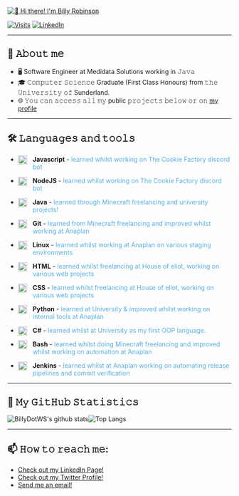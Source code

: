 [<img src="https://i.imgur.com/9jimnmd.png" alt="👋 Hi there! I'm Billy Robinson" title="👋 Hi there! I'm Billy Robinson"/>](https://billy.ws/)

<a href="https://github.com/BillyDotWS" target="_blank"><img alt="Visits" src="https://badges.strrl.dev/visits/billydotws/billydotws"/></a> <a href="https://linkedin.com/in/billy-robinson-developer" target="_blank"><img alt="LinkedIn" src="https://img.shields.io/badge/-LinkedIn-0077B5?style=flat-square&logo=Linkedin&logoColor=white"></a>

---

## :book: 𝙰𝚋𝚘𝚞𝚝 𝚖𝚎
- 🖥 Software Engineer at Medidata Solutions working in 𝙹𝚊𝚟𝚊
- 🎓 𝙲𝚘𝚖𝚙𝚞𝚝𝚎𝚛 𝚂𝚌𝚒𝚎𝚗𝚌𝚎 Graduate (First Class Honours) from 𝚝𝚑𝚎 𝚄𝚗𝚒𝚟𝚎𝚛𝚜𝚒𝚝𝚢 𝚘𝚏 Sunderland.
- 🌐 𝚈𝚘𝚞 𝚌𝚊𝚗 𝚊𝚌𝚌𝚎𝚜𝚜 𝚊𝚕𝚕 𝚖𝚢 public 𝚙𝚛𝚘𝚓𝚎𝚌𝚝𝚜 𝚋𝚎𝚕𝚘𝚠 𝚘𝚛 𝚘𝚗 [my profile](https://github.com/BillyDotWS?tab=repositories)

---
## 🛠️ 𝙻𝚊𝚗𝚐𝚞𝚊𝚐𝚎𝚜 𝚊𝚗𝚍 𝚝𝚘𝚘𝚕𝚜
- <img align="left" alt="JavaScript" width="20px" style="padding-right:10px;" src="https://cdn.jsdelivr.net/gh/devicons/devicon/icons/javascript/javascript-plain.svg" />**Javascript** - <span style="color:#59afe1">learned whilst working on The Cookie Factory discord bot</span>

- <img align="left" alt="NodeJS" width="20px" style="padding-right:10px;" src="https://cdn.jsdelivr.net/gh/devicons/devicon/icons/nodejs/nodejs-original.svg" />**NodeJS** - <span style="color:#59afe1">learned whilst working on The Cookie Factory discord bot</span>

- <img align="left" alt="Java" width="20px" style="padding-right:10px;" src="https://cdn.jsdelivr.net/gh/devicons/devicon/icons/java/java-original.svg"/>**Java** - <span style="color:#59afe1">learned through Minecraft freelancing and university projects!</span>

- <img align="left" alt="Git" width="20px" style="padding-right:10px;" src="https://cdn.jsdelivr.net/gh/devicons/devicon/icons/git/git-original.svg" />**Git** - <span style="color:#59afe1">learned from Minecraft freelancing and improved whilst working at Anaplan</span>

- <img align="left" alt="Linux" width="20px" style="padding-right:10px;" src="https://cdn.jsdelivr.net/gh/devicons/devicon/icons/linux/linux-original.svg" />**Linux** - <span style="color:#59afe1">learned whilst working at Anaplan on various staging environments</span>

- <img align="left" alt="HTML" width="20px" style="padding-right:10px;" src="https://cdn.jsdelivr.net/gh/devicons/devicon/icons/html5/html5-plain.svg" />**HTML** - <span style="color:#59afe1">learned whilst freelancing at House of eliot, working on various web projects</span>

- <img align="left" alt="CSS" width="20px" style="padding-right:10px;" src="https://cdn.jsdelivr.net/gh/devicons/devicon/icons/css3/css3-plain.svg" />**CSS** - <span style="color:#59afe1">learned whilst freelancing at House of eliot, working on various web projects</span>

- <img align="left" alt="Python" width="20px" style="padding-right:10px;" src="https://cdn.jsdelivr.net/gh/devicons/devicon/icons/python/python-plain.svg" />**Python** - <span style="color:#59afe1">learned at University & improved whilst working on internal tools at Anaplan</span>

- <img align="left" alt="C#" width="20px" style="padding-right:10px;" src="https://cdn.jsdelivr.net/gh/devicons/devicon/icons/csharp/csharp-original.svg" />**C#** - <span style="color:#59afe1">learned whilst at University as my first OOP language.</span>

- <img align="left" alt="Bash" width="20px" style="padding-right:10px;" src="https://cdn.jsdelivr.net/gh/devicons/devicon/icons/bash/bash-original.svg" />**Bash** - <span style="color:#59afe1">learned whilst doing Minecraft freelancing and improved whilst working on automation at Anaplan</span>

- <img align="left" alt="Jenkins" width="20px" style="padding-right:10px;" src="https://cdn.jsdelivr.net/gh/devicons/devicon/icons/jenkins/jenkins-original.svg" />**Jenkins** - <span style="color:#59afe1">learned whilst at Anaplan working on automating release pipelines and commit verification</span>

---

## :thought_balloon: 𝙼𝚢 𝙶𝚒𝚝𝙷𝚞𝚋 𝚂𝚝𝚊𝚝𝚒𝚜𝚝𝚒𝚌𝚜
![BillyDotWS's github stats](https://raw.githubusercontent.com/CookieBilly/github-stats/master/generated/overview.svg)![Top Langs](https://raw.githubusercontent.com/CookieBilly/github-stats/master/generated/languages.svg)
 
---
  
## 📫 𝙷𝚘𝚠 𝚝𝚘 𝚛𝚎𝚊𝚌𝚑 𝚖𝚎:
- [Check out my LinkedIn Page!](https://linkedin.com/in/billy-robinson-developer)
- [Check out my Twitter Profile!](https://twitter.com/BillyDotWS)
- [Send me an email!](mailto:hello@billy.ws)


